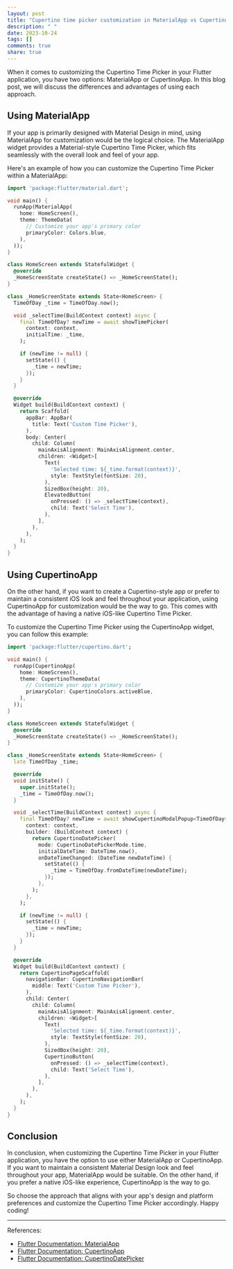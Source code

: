 ```yaml
---
layout: post
title: "Cupertino time picker customization in MaterialApp vs CupertinoApp"
description: " "
date: 2023-10-24
tags: []
comments: true
share: true
---
```


When it comes to customizing the Cupertino Time Picker in your Flutter application, you have two options: MaterialApp or CupertinoApp. In this blog post, we will discuss the differences and advantages of using each approach.

## Using MaterialApp

If your app is primarily designed with Material Design in mind, using MaterialApp for customization would be the logical choice. The MaterialApp widget provides a Material-style Cupertino Time Picker, which fits seamlessly with the overall look and feel of your app. 

Here's an example of how you can customize the Cupertino Time Picker within a MaterialApp:

```dart
import 'package:flutter/material.dart';

void main() {
  runApp(MaterialApp(
    home: HomeScreen(),
    theme: ThemeData(
      // Customize your app's primary color
      primaryColor: Colors.blue,
    ),
  ));
}

class HomeScreen extends StatefulWidget {
  @override
  _HomeScreenState createState() => _HomeScreenState();
}

class _HomeScreenState extends State<HomeScreen> {
  TimeOfDay _time = TimeOfDay.now();

  void _selectTime(BuildContext context) async {
    final TimeOfDay? newTime = await showTimePicker(
      context: context,
      initialTime: _time,
    );

    if (newTime != null) {
      setState(() {
        _time = newTime;
      });
    }
  }

  @override
  Widget build(BuildContext context) {
    return Scaffold(
      appBar: AppBar(
        title: Text('Custom Time Picker'),
      ),
      body: Center(
        child: Column(
          mainAxisAlignment: MainAxisAlignment.center,
          children: <Widget>[
            Text(
              'Selected time: ${_time.format(context)}',
              style: TextStyle(fontSize: 20),
            ),
            SizedBox(height: 20),
            ElevatedButton(
              onPressed: () => _selectTime(context),
              child: Text('Select Time'),
            ),
          ],
        ),
      ),
    );
  }
}
```

## Using CupertinoApp

On the other hand, if you want to create a Cupertino-style app or prefer to maintain a consistent iOS look and feel throughout your application, using CupertinoApp for customization would be the way to go. This comes with the advantage of having a native iOS-like Cupertino Time Picker.

To customize the Cupertino Time Picker using the CupertinoApp widget, you can follow this example:

```dart
import 'package:flutter/cupertino.dart';

void main() {
  runApp(CupertinoApp(
    home: HomeScreen(),
    theme: CupertinoThemeData(
      // Customize your app's primary color
      primaryColor: CupertinoColors.activeBlue,
    ),
  ));
}

class HomeScreen extends StatefulWidget {
  @override
  _HomeScreenState createState() => _HomeScreenState();
}

class _HomeScreenState extends State<HomeScreen> {
  late TimeOfDay _time;

  @override
  void initState() {
    super.initState();
    _time = TimeOfDay.now();
  }

  void _selectTime(BuildContext context) async {
    final TimeOfDay? newTime = await showCupertinoModalPopup<TimeOfDay>(
      context: context,
      builder: (BuildContext context) {
        return CupertinoDatePicker(
          mode: CupertinoDatePickerMode.time,
          initialDateTime: DateTime.now(),
          onDateTimeChanged: (DateTime newDateTime) {
            setState(() {
              _time = TimeOfDay.fromDateTime(newDateTime);
            });
          },
        );
      },
    );

    if (newTime != null) {
      setState(() {
        _time = newTime;
      });
    }
  }

  @override
  Widget build(BuildContext context) {
    return CupertinoPageScaffold(
      navigationBar: CupertinoNavigationBar(
        middle: Text('Custom Time Picker'),
      ),
      child: Center(
        child: Column(
          mainAxisAlignment: MainAxisAlignment.center,
          children: <Widget>[
            Text(
              'Selected time: ${_time.format(context)}',
              style: TextStyle(fontSize: 20),
            ),
            SizedBox(height: 20),
            CupertinoButton(
              onPressed: () => _selectTime(context),
              child: Text('Select Time'),
            ),
          ],
        ),
      ),
    );
  }
}
```

## Conclusion

In conclusion, when customizing the Cupertino Time Picker in your Flutter application, you have the option to use either MaterialApp or CupertinoApp. If you want to maintain a consistent Material Design look and feel throughout your app, MaterialApp would be suitable. On the other hand, if you prefer a native iOS-like experience, CupertinoApp is the way to go.

So choose the approach that aligns with your app's design and platform preferences and customize the Cupertino Time Picker accordingly. Happy coding!

---

References:
- [Flutter Documentation: MaterialApp](https://api.flutter.dev/flutter/material/MaterialApp-class.html)
- [Flutter Documentation: CupertinoApp](https://api.flutter.dev/flutter/cupertino/CupertinoApp-class.html)
- [Flutter Documentation: CupertinoDatePicker](https://api.flutter.dev/flutter/cupertino/CupertinoDatePicker-class.html)